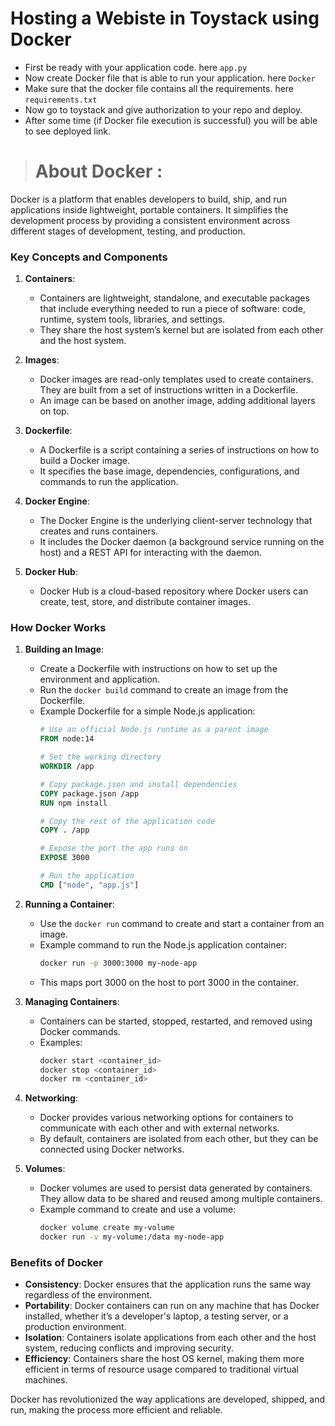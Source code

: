 # Hosting a Webiste in Toystack using Docker
- First be ready with your application code. here `app.py`
- Now create Docker file that is able to run your application.  here `Docker`
- Make sure that the docker file contains all the requirements.  here `requirements.txt`
- Now go to toystack and give authorization to your repo and deploy.
- After some time (if Docker file execution is successful) you will be able to see deployed link.

> # About Docker : 
Docker is a platform that enables developers to build, ship, and run applications inside lightweight, portable containers. It simplifies the development process by providing a consistent environment across different stages of development, testing, and production.

### Key Concepts and Components

1. **Containers**:
   - Containers are lightweight, standalone, and executable packages that include everything needed to run a piece of software: code, runtime, system tools, libraries, and settings.
   - They share the host system’s kernel but are isolated from each other and the host system.

2. **Images**:
   - Docker images are read-only templates used to create containers. They are built from a set of instructions written in a Dockerfile.
   - An image can be based on another image, adding additional layers on top.

3. **Dockerfile**:
   - A Dockerfile is a script containing a series of instructions on how to build a Docker image.
   - It specifies the base image, dependencies, configurations, and commands to run the application.

4. **Docker Engine**:
   - The Docker Engine is the underlying client-server technology that creates and runs containers.
   - It includes the Docker daemon (a background service running on the host) and a REST API for interacting with the daemon.

5. **Docker Hub**:
   - Docker Hub is a cloud-based repository where Docker users can create, test, store, and distribute container images.

### How Docker Works

1. **Building an Image**:
   - Create a Dockerfile with instructions on how to set up the environment and application.
   - Run the `docker build` command to create an image from the Dockerfile.
   - Example Dockerfile for a simple Node.js application:
     ```Dockerfile
     # Use an official Node.js runtime as a parent image
     FROM node:14

     # Set the working directory
     WORKDIR /app

     # Copy package.json and install dependencies
     COPY package.json /app
     RUN npm install

     # Copy the rest of the application code
     COPY . /app

     # Expose the port the app runs on
     EXPOSE 3000

     # Run the application
     CMD ["node", "app.js"]
     ```

2. **Running a Container**:
   - Use the `docker run` command to create and start a container from an image.
   - Example command to run the Node.js application container:
     ```sh
     docker run -p 3000:3000 my-node-app
     ```
   - This maps port 3000 on the host to port 3000 in the container.

3. **Managing Containers**:
   - Containers can be started, stopped, restarted, and removed using Docker commands.
   - Examples:
     ```sh
     docker start <container_id>
     docker stop <container_id>
     docker rm <container_id>
     ```

4. **Networking**:
   - Docker provides various networking options for containers to communicate with each other and with external networks.
   - By default, containers are isolated from each other, but they can be connected using Docker networks.

5. **Volumes**:
   - Docker volumes are used to persist data generated by containers. They allow data to be shared and reused among multiple containers.
   - Example command to create and use a volume:
     ```sh
     docker volume create my-volume
     docker run -v my-volume:/data my-node-app
     ```

### Benefits of Docker

- **Consistency**: Docker ensures that the application runs the same way regardless of the environment.
- **Portability**: Docker containers can run on any machine that has Docker installed, whether it’s a developer's laptop, a testing server, or a production environment.
- **Isolation**: Containers isolate applications from each other and the host system, reducing conflicts and improving security.
- **Efficiency**: Containers share the host OS kernel, making them more efficient in terms of resource usage compared to traditional virtual machines.

Docker has revolutionized the way applications are developed, shipped, and run, making the process more efficient and reliable.
